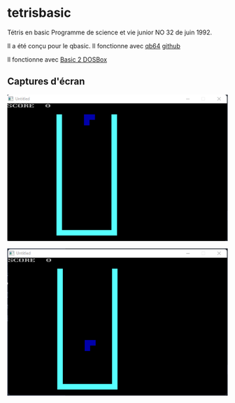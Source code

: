 # tetrisbasic
Tétris en basic
Programme de science et vie junior NO 32 de juin 1992.

Il a été conçu pour le qbasic.
Il fonctionne avec [qb64](https://qb64.com/) [github](https://github.com/QB64Team/qb64)

Il fonctionne avec [Basic 2 DOSBox](https://www.qbasic.net/en/qbasic-downloads/DOS/Windows-Solutions.htm)

## Captures d'écran

![tetris](./images/tetris1.png)

![tetris2](./images/tetris2.png)

